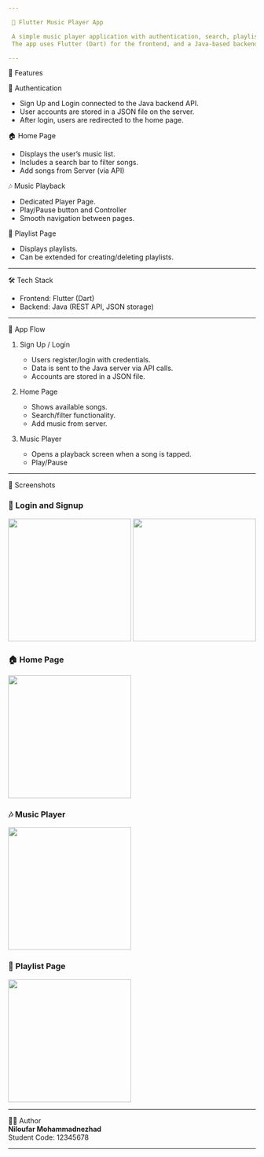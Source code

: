 ```yaml
---

 🎵 Flutter Music Player App

 A simple music player application with authentication, search, playlists, and playback features.
 The app uses Flutter (Dart) for the frontend, and a Java-based backend API that manages user accounts and music data.

---
```


 🚀 Features

 🔐 Authentication
 - Sign Up and Login connected to the Java backend API.
 - User accounts are stored in a JSON file on the server.
 - After login, users are redirected to the home page.

 🏠 Home Page
 - Displays the user’s music list.
 - Includes a search bar to filter songs.
 - Add songs from Server (via API)

 🎶 Music Playback
 - Dedicated Player Page.
 - Play/Pause button and Controller
 - Smooth navigation between pages.

 📂 Playlist Page
 - Displays playlists.
 - Can be extended for creating/deleting playlists.

---

 🛠️ Tech Stack
 - Frontend: Flutter (Dart)
 - Backend: Java (REST API, JSON storage)

---

 📱 App Flow

 1. Sign Up / Login
    - Users register/login with credentials.
    - Data is sent to the Java server via API calls.
    - Accounts are stored in a JSON file.

 2. Home Page
    - Shows available songs.
    - Search/filter functionality.
    - Add music from server.

 3. Music Player
    - Opens a playback screen when a song is tapped.
    - Play/Pause

---

 📸 Screenshots  

### 🔐 Login and Signup 
<img src="https://github.com/user-attachments/assets/83e4b34e-f74a-42eb-bbc1-ba222b516bbe" width="250" />
<img src="https://github.com/user-attachments/assets/0d27c620-dd05-4db2-8eab-537184607993" width="250" />

### 🏠 Home Page
<img src="https://user-images.githubusercontent.com/1234567/home.png" width="250" />

### 🎶 Music Player
<img src="https://user-images.githubusercontent.com/1234567/player.png" width="250" />

### 📂 Playlist Page
<img src="https://user-images.githubusercontent.com/1234567/playlist.png" width="250" />

---

👩‍💻 Author  
**Niloufar Mohammadnezhad**  
Student Code: 12345678  

---
